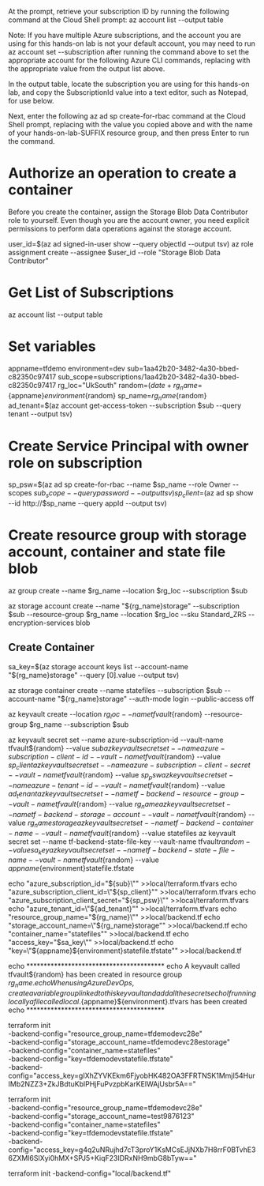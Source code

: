 

At the prompt, retrieve your subscription ID by running the following command at the Cloud Shell prompt:
az account list --output table

Note: If you have multiple Azure subscriptions, and the account you are using for this hands-on lab is not your default account, you may need to run az account set --subscription <your-subscription-id> after running the command above to set the appropriate account for the following Azure CLI commands, replacing <your-subscription-id> with the appropriate value from the output list above.

In the output table, locate the subscription you are using for this hands-on lab, and copy the SubscriptionId value into a text editor, such as Notepad, for use below.

Next, enter the following az ad sp create-for-rbac command at the Cloud Shell prompt, replacing <your-subscription-id> with the value you copied above and <your-resource-group-name> with the name of your hands-on-lab-SUFFIX resource group, and then press Enter to run the command.

# Authorize an operation to create a container
Before you create the container, assign the Storage Blob Data Contributor role to yourself. Even though you are the account owner, you need explicit permissions to perform data operations against the storage account.

user_id=$(az ad signed-in-user show --query objectId --output tsv)
az role assignment create --assignee $user_id --role "Storage Blob Data Contributor" 


# Get List of Subscriptions
az account list --output table

# Set variables
appname=tfdemo
environment=dev
sub=1aa42b20-3482-4a30-bbed-c82350c97417
sub_scope=subscriptions/1aa42b20-3482-4a30-bbed-c82350c97417
rg_loc="UkSouth"
random=$(date +%s%N | md5sum | cut -c1-4)
rg_name=${appname}${environment}${random}
sp_name=${rg_name}${random}
ad_tenant=$(az account get-access-token --subscription $sub --query tenant --output tsv)

# Create Service Principal with owner role on subscription
sp_psw=$(az ad sp create-for-rbac --name $sp_name --role Owner --scopes $sub_scope --query password --output tsv)
sp_client=$(az ad sp show --id http://$sp_name --query appId --output tsv)

# Create resource group with storage account, container and state file blob
az group create --name $rg_name --location $rg_loc --subscription $sub

az storage account create --name "${rg_name}storage" --subscription $sub --resource-group $rg_name --location $rg_loc --sku Standard_ZRS --encryption-services blob

## Create Container
sa_key=$(az storage account keys list --account-name "${rg_name}storage" --query [0].value --output tsv)

az storage container create --name statefiles --subscription $sub --account-name "${rg_name}storage" --auth-mode login --public-access off 
 
az keyvault create --location $rg_loc --name tfvault${random} --resource-group $rg_name --subscription $sub

az keyvault secret set --name azure-subscription-id --vault-name tfvault${random} --value $sub
az keyvault secret set --name azure-subscription-client-id --vault-name tfvault${random} --value $sp_client
az keyvault secret set --name azure-subscription-client-secret --vault-name tfvault${random} --value $sp_psw
az keyvault secret set --name azure-tenant-id --vault-name tfvault${random} --value $ad_tenant
az keyvault secret set --name tf-backend-resource-group --vault-name tfvault${random} --value $rg_name
az keyvault secret set --name tf-backend-storage-account --vault-name tfvault${random} --value ${rg_name}storage
az keyvault secret set --name tf-backend-container-name --vault-name tfvault${random} --value statefiles
az keyvault secret set --name tf-backend-state-file-key --vault-name tfvault${random} --value sa_key
az keyvault secret set --name tf-backend-state-file-name --vault-name tfvault${random} --value ${appname}${environment}statefile.tfstate

echo "azure_subscription_id=\"${sub}\"" >>local/terraform.tfvars
echo "azure_subscription_client_id=\"${sp_client}\"" >>local/terraform.tfvars
echo "azure_subscription_client_secret=\"${sp_psw}\"" >>local/terraform.tfvars
echo "azure_tenant_id=\"${ad_tenant}\"" >>local/terraform.tfvars
echo "resource_group_name=\"${rg_name}\"" >>local/backend.tf
echo "storage_account_name=\"${rg_name}storage\"" >>local/backend.tf
echo "container_name=\"statefiles\"" >>local/backend.tf
echo "access_key=\"$sa_key\"" >>local/backend.tf
echo "key=\"${appname}${environment}statefile.tfstate\"" >>local/backend.tf


echo  ****************************************
echo  A keyvault called tfvault${random} has been created in resource group ${rg_name}. 
echo  When using Azure DevOps, create a variable group linked to this keyvault and add all the secrets 
echo  If running locally a file called local.${appname}${environment}.tfvars has been created
echo  ****************************************





terraform init \
    -backend-config="resource_group_name=tfdemodevc28e" \
    -backend-config="storage_account_name=tfdemodevc28estorage" \
    -backend-config="container_name=statefiles" \
    -backend-config="key=tfdemodevstatefile.tfstate" \
    -backend-config="access_key=gIXhZYVKEkm6FjyobHK482OA3FFRTNSK1MmjI54HurIMb2NZZ3+ZkJBdtuKblPHjFuPvzpbKarKEIWAjUsbr5A=="

terraform init \
    -backend-config="resource_group_name=tfdemodevc28e" \
    -backend-config="storage_account_name=test9876123" \
    -backend-config="container_name=statefiles" \
    -backend-config="key=tfdemodevstatefile.tfstate" \
    -backend-config="access_key=g4q2uNRujhd7cT3proY1KsMCsEJjNXb7H8rrF0BTvhE36ZXMl6SlXyi0hMX+SPJ5+KiqF23IDRxNH9mbG8bTyw=="




terraform init -backend-config="local/backend.tf" 

